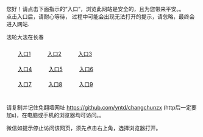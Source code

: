 您好！请点击下面指示的“入口”，浏览此网站是安全的，且为您带来平安。。 <br/>
点击入口后，请耐心等待， 过程中可能会出现无法打开的提示，请忽略，最终会进入网站. </br>

法轮大法在长春<br/>
<div style="padding:10px"><a style="margin:20px" target="_blank" href="https://d2pdry1k6j70e9.cloudfront.net/2Qpsp?qiswvp" id="ccLink1" rel="nofollow">入口1</a> <a target="_blank" style="margin:20px" href="https://d2vrhay9jmlo8y.cloudfront.net/2Qpsp?hdhrjgb" id="ccLink2" rel="nofollow">入口2</a> <a style="margin:20px" target="_blank" href="https://d2eqnftwja5f24.cloudfront.net/2Qpsp?wnpwqca" id="ccLink3" rel="nofollow">入口3</a></div>

<div style="padding:10px" ><a style="margin:20px" target="_blank" href="https://d2pdry1k6j70e9.cloudfront.net/2Qpsp?qiswvp" id="ccLink4" rel="nofollow">入口4</a> <a style="margin:20px" href="https://d2vrhay9jmlo8y.cloudfront.net/2Qpsp?hdhrjgb" target="_blank" id="ccLink5" rel="nofollow">入口5</a> <a style="margin:20px" href="https://d2eqnftwja5f24.cloudfront.net/2Qpsp?wnpwqca" target="_blank" id="ccLink6" rel="nofollow">入口6</a></div>

<div style="padding:10px"><a style="margin:20px" target="_blank" href="https://d2pdry1k6j70e9.cloudfront.net/2Qpsp?qiswvp" id="ccLink7" rel="nofollow">入口7</a> <a style="margin:20px" href="https://d2vrhay9jmlo8y.cloudfront.net/2Qpsp?hdhrjgb" target="_blank" id="ccLink8" rel="nofollow">入口8</a> <a style="margin:20px" target="_blank" href="https://d2eqnftwja5f24.cloudfront.net/2Qpsp?wnpwqca" id="ccLink9" rel="nofollow">入口9</a></div>

<br/>



请复制并记住免翻墙网址 https://github.com/yntd/changchunzx (http后一定要加s)，在电脑或手机的浏览器均可访问。。<br/>

微信如提示停止访问该网页，须先点击右上角，选择浏览器打开。
